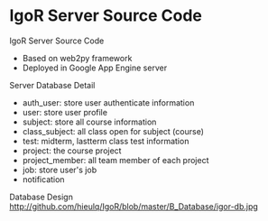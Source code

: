IgoR Server Source Code
==============

IgoR Server Source Code

* Based on web2py framework
* Deployed in Google App Engine server
 
Server Database Detail
* auth_user: store user authenticate information
* user: store user profile
* subject: store all course information
* class_subject: all class open for subject (course)
* test: midterm, lastterm class test information
* project: the course project
* project_member: all team member of each project
* job: store user's job
* notification

Database Design
http://github.com/hieulq/IgoR/blob/master/B_Database/igor-db.jpg